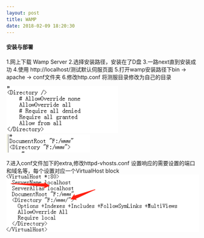 ```yaml
---
layout: post
title: WAMP
date: 2018-02-09 18:20:30
---
```


#### 安装与部署
1.网上下载  Wamp Server
2.选择安装路径，安装在了D盘
3.一路next直到安装成功
4.使用 http://localhost/测试默认伺服页面
5.打开wamp安装路径下bin -> apache -> conf文件夹
6.修改http.conf 将测服目录修改为自己的目录

![](/assets/images/Directory.png)
![](/assets/images/Root.png)

7.进入conf文件加下的extra,修改httpd-vhosts.conf
设置响应的需要设置的端口和域名等，每个设置对应一个VirtualHost block
![](/assets/images/virtualHost.png)




